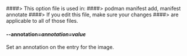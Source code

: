 ####> This option file is used in:
####>   podman manifest add, manifest annotate
####> If you edit this file, make sure your changes
####> are applicable to all of those files.
#### **--annotation**=*annotation=value*

Set an annotation on the entry for the image.
